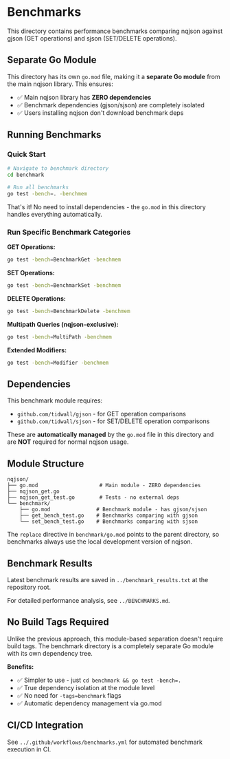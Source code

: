 # Benchmarks

This directory contains performance benchmarks comparing nqjson against gjson (GET operations) and sjson (SET/DELETE operations).

## Separate Go Module

This directory has its own `go.mod` file, making it a **separate Go module** from the main nqjson library. This ensures:
- ✅ Main nqjson library has **ZERO dependencies**
- ✅ Benchmark dependencies (gjson/sjson) are completely isolated
- ✅ Users installing nqjson don't download benchmark deps

## Running Benchmarks

### Quick Start

```bash
# Navigate to benchmark directory
cd benchmark

# Run all benchmarks
go test -bench=. -benchmem
```

That's it! No need to install dependencies - the `go.mod` in this directory handles everything automatically.

### Run Specific Benchmark Categories

**GET Operations:**
```bash
go test -bench=BenchmarkGet -benchmem
```

**SET Operations:**
```bash
go test -bench=BenchmarkSet -benchmem
```

**DELETE Operations:**
```bash
go test -bench=BenchmarkDelete -benchmem
```

**Multipath Queries (nqjson-exclusive):**
```bash
go test -bench=MultiPath -benchmem
```

**Extended Modifiers:**
```bash
go test -bench=Modifier -benchmem
```

## Dependencies

This benchmark module requires:
- `github.com/tidwall/gjson` - for GET operation comparisons
- `github.com/tidwall/sjson` - for SET/DELETE operation comparisons

These are **automatically managed** by the `go.mod` file in this directory and are **NOT** required for normal nqjson usage.

## Module Structure

```
nqjson/
├── go.mod                    # Main module - ZERO dependencies
├── nqjson_get.go
├── nqjson_get_test.go        # Tests - no external deps
└── benchmark/
    ├── go.mod               # Benchmark module - has gjson/sjson
    ├── get_bench_test.go    # Benchmarks comparing with gjson
    └── set_bench_test.go    # Benchmarks comparing with sjson
```

The `replace` directive in `benchmark/go.mod` points to the parent directory, so benchmarks always use the local development version of nqjson.

## Benchmark Results

Latest benchmark results are saved in `../benchmark_results.txt` at the repository root.

For detailed performance analysis, see `../BENCHMARKS.md`.

## No Build Tags Required

Unlike the previous approach, this module-based separation doesn't require build tags. The benchmark directory is a completely separate Go module with its own dependency tree.

**Benefits:**
- ✅ Simpler to use - just `cd benchmark && go test -bench=.`
- ✅ True dependency isolation at the module level
- ✅ No need for `-tags=benchmark` flags
- ✅ Automatic dependency management via go.mod

## CI/CD Integration

See `../.github/workflows/benchmarks.yml` for automated benchmark execution in CI.
